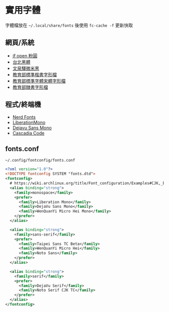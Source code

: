 # 實用字體

字體檔放在 `~/.local/share/fonts` 後使用 `fc-cache -f` 更新快取

## 網頁/系統

- [jf open 粉圓](https://github.com/justfont/open-huninn-font/releases/download/v1.1/jf-openhuninn-1.1.zip)
- [台北黑體](https://sites.google.com/view/jtfoundry/zh-tw/downloads?authuser=0)
- [文泉驛微米黑](https://flandredaisuki.github.io/MyLinuxMintHelpers/apt/?pkg=fonts-wqy-microhei)
- [教育部標準楷書字形檔](https://language.moe.gov.tw/001/Upload/Files/site_content/M0001/edukai.pdf)
- [教育部標準字體宋體字形檔](https://language.moe.gov.tw/001/Upload/Files/site_content/M0001/edusun.pdf)
- [教育部隸書字形檔](https://language.moe.gov.tw/001/Upload/Files/site_content/M0001/eduli.pdf)

## 程式/終端機

- [Nerd Fonts](https://www.nerdfonts.com/)
- [LiberationMono](https://flandredaisuki.github.io/MyLinuxMintHelpers/apt/?pkg=fonts-liberation)
- [Dejavu Sans Mono](https://flandredaisuki.github.io/MyLinuxMintHelpers/apt/?pkg=fonts-dejavu-core)
- [Cascadia Code](https://github.com/microsoft/cascadia-code/releases/latest)

## fonts.conf

`~/.config/fontconfig/fonts.conf`

```xml
<?xml version="1.0"?>
<!DOCTYPE fontconfig SYSTEM "fonts.dtd">
<fontconfig>
  # https://wiki.archlinux.org/title/Font_configuration/Examples#CJK,_but_other_Latin_fonts_are_preferred
  <alias binding="strong">
    <family>monospace</family>
    <prefer>
      <family>Liberation Mono</family>
      <family>DejaVu Sans Mono</family>
      <family>WenQuanYi Micro Hei Mono</family>
    </prefer>
  </alias>

  <alias binding="strong">
    <family>sans-serif</family>
    <prefer>
      <family>Taipei Sans TC Beta</family>
      <family>WenQuanYi Micro Hei</family>
      <family>Noto Sans</family>
    </prefer>
  </alias>

  <alias binding="strong">
    <family>serif</family>
    <prefer>
      <family>DejaVu Serif</family>
      <family>Noto Serif CJK TC</family>
    </prefer>
  </alias>
</fontconfig>
```
